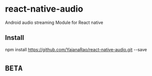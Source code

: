 # react-native-audio
Android audio streaming Module for React native

## Install
npm install https://github.com/YajanaRao/react-native-audio.git --save

# ` BETA `

